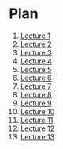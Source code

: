<h1>
    Plan
</h1>

<ol>
    <li>
        <a href="./01/00.md">Lecture 1</a>
    </li>
    <li>
        <a href="./02/00.md">Lecture 2</a>
    </li>
    <li>
        <a href="./03/00.md">Lecture 3</a>
    </li>
    <li>
        <a href="./04/00.md">Lecture 4</a>
    </li>
    <li>
        <a href="./05/00.md">Lecture 5</a>
    </li>
    <li>
        <a href="./06/00.md">Lecture 6</a>
    </li>
    <li>
        <a href="./07/00.md">Lecture 7</a>
    </li>
    <li>
        <a href="./08/00.md">Lecture 8</a>
    </li>
    <li>
        <a href="./09/00.md">Lecture 9</a>
    </li>
    <li>
        <a href="./10/00.md">Lecture 10</a>
    </li>
    <li>
        <a href="./11/00.md">Lecture 11</a>
    </li>
    <li>
        <a href="./12/00.md">Lecture 12</a>
    </li>
    <li>
        <a href="./13/00.md">Lecture 13</a>
    </li>
</ol>